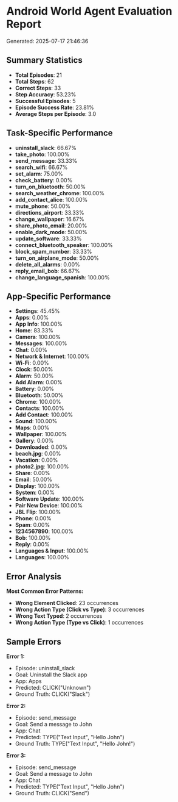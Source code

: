 
# Android World Agent Evaluation Report
Generated: 2025-07-17 21:46:36

## Summary Statistics
- **Total Episodes**: 21
- **Total Steps**: 62
- **Correct Steps**: 33
- **Step Accuracy**: 53.23%
- **Successful Episodes**: 5
- **Episode Success Rate**: 23.81%
- **Average Steps per Episode**: 3.0

## Task-Specific Performance
- **uninstall_slack**: 66.67%
- **take_photo**: 100.00%
- **send_message**: 33.33%
- **search_wifi**: 66.67%
- **set_alarm**: 75.00%
- **check_battery**: 0.00%
- **turn_on_bluetooth**: 50.00%
- **search_weather_chrome**: 100.00%
- **add_contact_alice**: 100.00%
- **mute_phone**: 50.00%
- **directions_airport**: 33.33%
- **change_wallpaper**: 16.67%
- **share_photo_email**: 20.00%
- **enable_dark_mode**: 50.00%
- **update_software**: 33.33%
- **connect_bluetooth_speaker**: 100.00%
- **block_spam_number**: 33.33%
- **turn_on_airplane_mode**: 50.00%
- **delete_all_alarms**: 0.00%
- **reply_email_bob**: 66.67%
- **change_language_spanish**: 100.00%

## App-Specific Performance
- **Settings**: 45.45%
- **Apps**: 0.00%
- **App Info**: 100.00%
- **Home**: 83.33%
- **Camera**: 100.00%
- **Messages**: 100.00%
- **Chat**: 0.00%
- **Network & Internet**: 100.00%
- **Wi-Fi**: 0.00%
- **Clock**: 50.00%
- **Alarm**: 50.00%
- **Add Alarm**: 0.00%
- **Battery**: 0.00%
- **Bluetooth**: 50.00%
- **Chrome**: 100.00%
- **Contacts**: 100.00%
- **Add Contact**: 100.00%
- **Sound**: 100.00%
- **Maps**: 0.00%
- **Wallpaper**: 100.00%
- **Gallery**: 0.00%
- **Downloaded**: 0.00%
- **beach.jpg**: 0.00%
- **Vacation**: 0.00%
- **photo2.jpg**: 100.00%
- **Share**: 0.00%
- **Email**: 50.00%
- **Display**: 100.00%
- **System**: 0.00%
- **Software Update**: 100.00%
- **Pair New Device**: 100.00%
- **JBL Flip**: 100.00%
- **Phone**: 0.00%
- **Spam**: 0.00%
- **1234567890**: 100.00%
- **Bob**: 100.00%
- **Reply**: 0.00%
- **Languages & Input**: 100.00%
- **Languages**: 100.00%

## Error Analysis
**Most Common Error Patterns:**
- **Wrong Element Clicked**: 23 occurrences
- **Wrong Action Type (Click vs Type)**: 3 occurrences
- **Wrong Text Typed**: 2 occurrences
- **Wrong Action Type (Type vs Click)**: 1 occurrences

## Sample Errors

**Error 1:**
- Episode: uninstall_slack
- Goal: Uninstall the Slack app
- App: Apps
- Predicted: CLICK("Unknown")
- Ground Truth: CLICK("Slack")

**Error 2:**
- Episode: send_message
- Goal: Send a message to John
- App: Chat
- Predicted: TYPE("Text Input", "Hello John")
- Ground Truth: TYPE("Text Input", "Hello John!")

**Error 3:**
- Episode: send_message
- Goal: Send a message to John
- App: Chat
- Predicted: TYPE("Text Input", "Hello John")
- Ground Truth: CLICK("Send")
